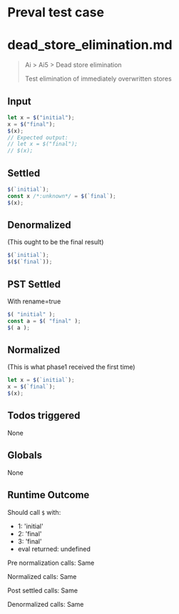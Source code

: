 # Preval test case

# dead_store_elimination.md

> Ai > Ai5 > Dead store elimination
>
> Test elimination of immediately overwritten stores

## Input

`````js filename=intro
let x = $("initial");
x = $("final");
$(x);
// Expected output:
// let x = $("final");
// $(x);
`````


## Settled


`````js filename=intro
$(`initial`);
const x /*:unknown*/ = $(`final`);
$(x);
`````


## Denormalized
(This ought to be the final result)

`````js filename=intro
$(`initial`);
$($(`final`));
`````


## PST Settled
With rename=true

`````js filename=intro
$( "initial" );
const a = $( "final" );
$( a );
`````


## Normalized
(This is what phase1 received the first time)

`````js filename=intro
let x = $(`initial`);
x = $(`final`);
$(x);
`````


## Todos triggered


None


## Globals


None


## Runtime Outcome


Should call `$` with:
 - 1: 'initial'
 - 2: 'final'
 - 3: 'final'
 - eval returned: undefined

Pre normalization calls: Same

Normalized calls: Same

Post settled calls: Same

Denormalized calls: Same
